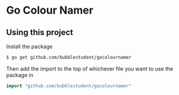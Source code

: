 Go Colour Namer
=====================

## Using this project

Install the package

```bash
$ go get github.com/bubblestudent/gocolournamer
```

Then add the import to the top of whichever file you want to use the package in

```go
import "github.com/bubblestudent/gocolournamer"
```
